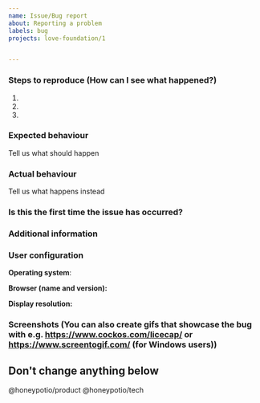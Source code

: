 ```yaml
---
name: Issue/Bug report
about: Reporting a problem
labels: bug
projects: love-foundation/1


---
```

<!--
** If you are not going to report an issue, please delete this template, otherwise please read the following paragraphs carefully! **

Dear Honeypotter, thank you for reporting an issue to the tech department!

To make it possible for us to investigate and solve the problem you occurred in, please fill out below information carefully.
Not all the informations are needed or applicable, but in general the more you write, the best it is.

Please make sure that no one already reported the same issue you're going to explain here.
If you would like to add more details to an issue that has already been submitted, please send them as a comment in there.

Once you submitted this issue, please send the link to the #issues channel on Slack.
We'll care to put proper labels and prioritize it in order to put it efficiently in our workflow.
-->

### Steps to reproduce (How can I see what happened?) 
1.
2.
3.

### Expected behaviour
Tell us what should happen

### Actual behaviour
Tell us what happens instead

### Is this the first time the issue has occurred? 

### Additional information

### User configuration
**Operating system**:

**Browser (name and version):**

**Display resolution:**

### Screenshots (You can also create gifs that showcase the bug with e.g. https://www.cockos.com/licecap/ or https://www.screentogif.com/ (for Windows users))






Don't change anything below
---------------------------

@honeypotio/product @honeypotio/tech
